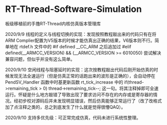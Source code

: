 # RT-Thread-Software-Simulation
板级移植前的手撸RT-Thread内核仿真版本管理库

2020/9/9 线程的定义与线程切换的实现：发现按照教程敲出来的代码只有在将ARM Complier配置为V5版本的时候才能仿真出正确的结果，V6版本则不行。简单地在 rtdef.h 文件中的 #if defined __CC_ARM 之后追加过 #elif defined(__ARMCC_VERSION) && (__ARMCC_VERSION >= 6010050) 尝试解决兼容问题，但似乎并没有这么简单。

2020/9/10 空闲线程与阻塞延时的实现：这次按教程敲出代码后刚开始仿真的时候发现无法全速运行（但是仿真正常的话跑出来的波形是正确的），会自动停在 PendSV_Handler 函数中时基更新函数 rt_tick_increase 中的 if(thread->remaining_tick > 0) thread->remaining_tick--; 这一句。将其注释掉即可全速运行。怀疑是什么地方敲错了导致出现了要求访问不存在的内存或是寄存器的情况。经初步校对源码后并未发现明显错误，然后仿真能够正常运行了（改了改格式加了点注释之类的，总之到底发生了什么就是觉得很懵QAQ）。

2020/9/10 支持多优先级：可正常完成仿真，代码未进行系统性整理。
